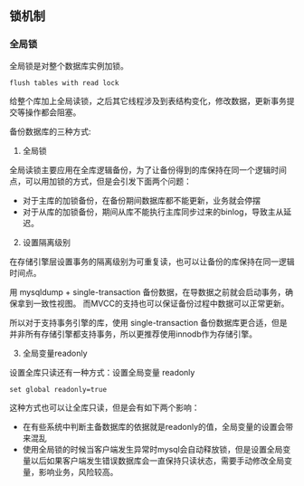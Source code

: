 ## 锁机制

### 全局锁

全局锁是对整个数据库实例加锁。

```
flush tables with read lock
```

给整个库加上全局读锁，之后其它线程涉及到表结构变化，修改数据，更新事务提交等操作都会阻塞。

备份数据库的三种方式:

1. 全局锁

全局读锁主要应用在全库逻辑备份，为了让备份得到的库保持在同一个逻辑时间点，可以用加锁的方式，但是会引发下面两个问题：

* 对于主库的加锁备份，在备份期间数据库都不能更新，业务就会停摆
* 对于从库的加锁备份，期间从库不能执行主库同步过来的binlog，导致主从延迟。

2. 设置隔离级别

在存储引擎层设置事务的隔离级别为可重复读，也可以让备份的库保持在同一逻辑时间点。

用 mysqldump + single-transaction 备份数据，在导数据之前就会启动事务，确保拿到一致性视图。
而MVCC的支持也可以保证备份过程中数据可以正常更新。

所以对于支持事务引擎的库，使用 single-transaction 备份数据库更合适，但是并非所有存储引擎都支持事务，所以更推荐使用innodb作为存储引擎。

3. 全局变量readonly

设置全库只读还有一种方式：设置全局变量 readonly
```
set global readonly=true
```
这种方式也可以让全库只读，但是会有如下两个影响：

* 在有些系统中判断主备数据库的依据就是readonly的值，全局变量的设置会带来混乱
* 使用全局锁的时候当客户端发生异常时mysql会自动释放锁，但是设置全局变量以后如果客户端发生错误数据库会一直保持只读状态，需要手动修改全局变量，影响业务，风险较高。


